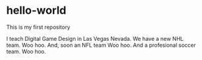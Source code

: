 # hello-world
This is my first repository

I teach Digital Game Design in Las Vegas Nevada.
We have a new NHL team. Woo hoo.
And, soon an NFL team Woo hoo.
And a profesional soccer team. Woo hoo.
